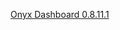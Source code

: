 [Onyx Dashboard 0.8.11.1](https://s3-us-west-1.amazonaws.com/onyx-releases/onyx-dashboard/onyx-dashboard-0.8.11.1.jar)
